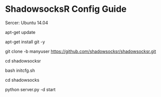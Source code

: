# ShadowsocksR Config Guide

Sercer: Ubuntu 14.04

apt-get update

apt-get install git -y

git clone -b manyuser https://github.com/shadowsocksr/shadowsocksr.git

cd shadowsocksr

bash initcfg.sh

cd shadowsocks

python server.py -d start
